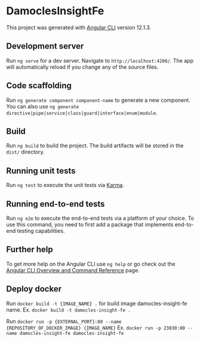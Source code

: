 # DamoclesInsightFe

This project was generated with [Angular CLI](https://github.com/angular/angular-cli) version 12.1.3.

## Development server

Run `ng serve` for a dev server. Navigate to `http://localhost:4200/`. The app will automatically reload if you change any of the source files.

## Code scaffolding

Run `ng generate component component-name` to generate a new component. You can also use `ng generate directive|pipe|service|class|guard|interface|enum|module`.

## Build

Run `ng build` to build the project. The build artifacts will be stored in the `dist/` directory.

## Running unit tests

Run `ng test` to execute the unit tests via [Karma](https://karma-runner.github.io).

## Running end-to-end tests

Run `ng e2e` to execute the end-to-end tests via a platform of your choice. To use this command, you need to first add a package that implements end-to-end testing capabilities.

## Further help

To get more help on the Angular CLI use `ng help` or go check out the [Angular CLI Overview and Command Reference](https://angular.io/cli) page.

## Deploy docker

Run `docker build -t {IMAGE_NAME} .` for build image damocles-insight-fe name. Ex. `docker build -t damocles-insight-fe .`

Run `docker run -p {EXTERNAL_PORT}:80 --name {REPOSITORY_OF_DOCKER_IMAGE} {IMAGE_NAME}` Ex. `docker run -p 23030:80 --name damocles-insight-fe damocles-insight-fe`
